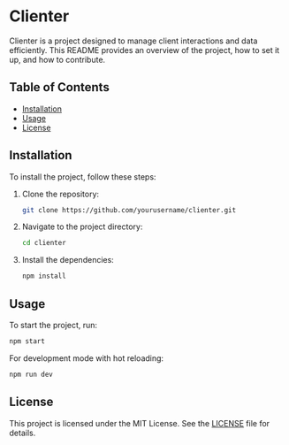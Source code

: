 # Clienter

Clienter is a project designed to manage client interactions and data efficiently. This README provides an overview of the project, how to set it up, and how to contribute.

## Table of Contents

- [Installation](#installation)
- [Usage](#usage)
- [License](#license)

## Installation

To install the project, follow these steps:

1. Clone the repository:
   ```sh
   git clone https://github.com/yourusername/clienter.git
   ```
2. Navigate to the project directory:
   ```sh
   cd clienter
   ```
3. Install the dependencies:
   ```sh
   npm install
   ```

## Usage

To start the project, run:

```sh
npm start
```

For development mode with hot reloading:

```sh
npm run dev
```

## License

This project is licensed under the MIT License. See the [LICENSE](LICENSE) file for details.
